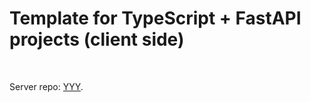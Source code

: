 # Template for TypeScript + FastAPI projects (client side)


<br/>  

Server repo: [YYY](https://github.com/Andreluss/YYY).   
